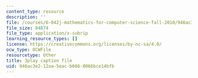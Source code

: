 ```yaml
---
content_type: resource
description: ''
file: /courses/6-042j-mathematics-for-computer-science-fall-2010/946ac3e212aa5eacb6660066bce14bfb_bTyxpoi2dmM.vtt
file_size: 84874
file_type: application/x-subrip
learning_resource_types: []
license: https://creativecommons.org/licenses/by-nc-sa/4.0/
ocw_type: OCWFile
resourcetype: Other
title: 3play caption file
uid: 946ac3e2-12aa-5eac-b666-0066bce14bfb
---
```

